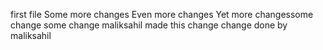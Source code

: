 first file
Some more changes
Even more changes
Yet more changessome change
some change
maliksahil made this change
change done by maliksahil
